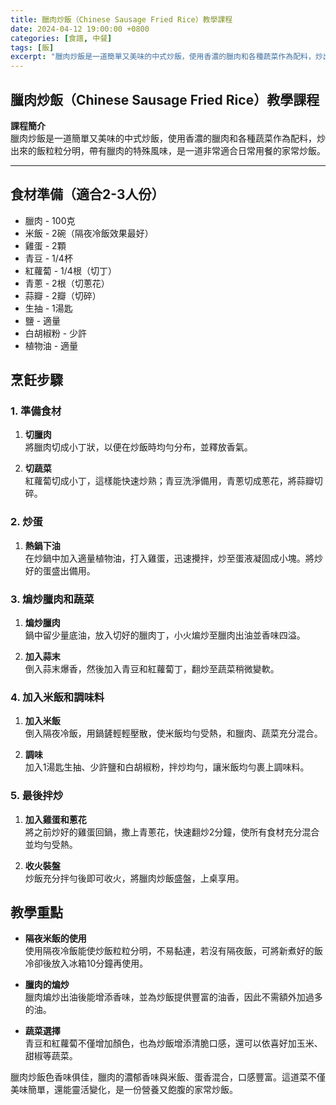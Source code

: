 ```yaml
---
title: 臘肉炒飯（Chinese Sausage Fried Rice）教學課程
date: 2024-04-12 19:00:00 +0800
categories: [食譜, 中餐]
tags: [飯] 
excerpt: "臘肉炒飯是一道簡單又美味的中式炒飯，使用香濃的臘肉和各種蔬菜作為配料，炒出來的飯粒粒分明，帶有臘肉的特殊風味，是一道非常適合日常用餐的家常炒飯"
---
```


## 臘肉炒飯（Chinese Sausage Fried Rice）教學課程

**課程簡介**  
臘肉炒飯是一道簡單又美味的中式炒飯，使用香濃的臘肉和各種蔬菜作為配料，炒出來的飯粒粒分明，帶有臘肉的特殊風味，是一道非常適合日常用餐的家常炒飯。

---

## 食材準備（適合2-3人份）

- 臘肉 - 100克  
- 米飯 - 2碗（隔夜冷飯效果最好）  
- 雞蛋 - 2顆  
- 青豆 - 1/4杯  
- 紅蘿蔔 - 1/4根（切丁）  
- 青蔥 - 2根（切蔥花）  
- 蒜瓣 - 2瓣（切碎）  
- 生抽 - 1湯匙  
- 鹽 - 適量  
- 白胡椒粉 - 少許  
- 植物油 - 適量  

## 烹飪步驟

### 1. **準備食材**

1. **切臘肉**  
   將臘肉切成小丁狀，以便在炒飯時均勻分布，並釋放香氣。

2. **切蔬菜**  
   紅蘿蔔切成小丁，這樣能快速炒熟；青豆洗淨備用，青蔥切成蔥花，將蒜瓣切碎。

### 2. **炒蛋**

1. **熱鍋下油**  
   在炒鍋中加入適量植物油，打入雞蛋，迅速攪拌，炒至蛋液凝固成小塊。將炒好的蛋盛出備用。

### 3. **煸炒臘肉和蔬菜**

1. **煸炒臘肉**  
   鍋中留少量底油，放入切好的臘肉丁，小火煸炒至臘肉出油並香味四溢。

2. **加入蒜末**  
   倒入蒜末爆香，然後加入青豆和紅蘿蔔丁，翻炒至蔬菜稍微變軟。

### 4. **加入米飯和調味料**

1. **加入米飯**  
   倒入隔夜冷飯，用鍋鏟輕輕壓散，使米飯均勻受熱，和臘肉、蔬菜充分混合。

2. **調味**  
   加入1湯匙生抽、少許鹽和白胡椒粉，拌炒均勻，讓米飯均勻裹上調味料。

### 5. **最後拌炒**

1. **加入雞蛋和蔥花**  
   將之前炒好的雞蛋回鍋，撒上青蔥花，快速翻炒2分鐘，使所有食材充分混合並均勻受熱。

2. **收火裝盤**  
   炒飯充分拌勻後即可收火，將臘肉炒飯盛盤，上桌享用。

## 教學重點

- **隔夜米飯的使用**  
  使用隔夜冷飯能使炒飯粒粒分明，不易黏連，若沒有隔夜飯，可將新煮好的飯冷卻後放入冰箱10分鐘再使用。

- **臘肉的煸炒**  
  臘肉煸炒出油後能增添香味，並為炒飯提供豐富的油香，因此不需額外加過多的油。

- **蔬菜選擇**  
  青豆和紅蘿蔔不僅增加顏色，也為炒飯增添清脆口感，還可以依喜好加玉米、甜椒等蔬菜。

臘肉炒飯色香味俱佳，臘肉的濃郁香味與米飯、蛋香混合，口感豐富。這道菜不僅美味簡單，還能靈活變化，是一份營養又飽腹的家常炒飯。
